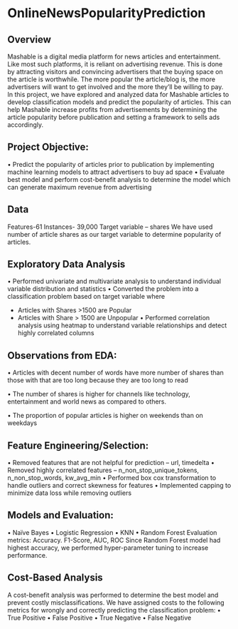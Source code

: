 # OnlineNewsPopularityPrediction

## Overview
Mashable is a digital media platform for news articles and entertainment. Like most such platforms, it is reliant on advertising revenue. This is done by attracting visitors and convincing advertisers that the buying space on the article is worthwhile. The more popular the article/blog is, the more advertisers will want to get involved and the more they’ll be willing to pay.  
In this project, we have explored and analyzed data for Mashable articles to develop classification models and predict the popularity of articles. This can help Mashable increase profits from advertisements by determining the article popularity before publication and setting a framework to sells ads accordingly.

## Project Objective:
•	Predict the popularity of articles prior to publication by implementing machine learning models to attract advertisers to buy ad space
•	Evaluate best model and perform cost-benefit analysis to determine the model which can generate maximum revenue from advertising

## Data
Features-61
Instances- 39,000
Target variable – shares 
We have used number of article shares as our target variable to determine popularity of articles. 
 
## Exploratory Data Analysis
•	Performed univariate and multivariate analysis to understand individual variable distribution and statistics
•	Converted the problem into a classification problem based on target variable where
-	Articles with Shares >1500 are Popular
-	Articles with Share > 1500 are Unpopular
•	Performed correlation analysis using heatmap to understand variable relationships and detect highly correlated columns
 

## Observations from EDA:
•	Articles with decent number of words have more number of shares than those with that are too long because they are too long to read

 

•	The number of shares is higher for channels like technology, entertainment and world news as compared to others.
 
•	The proportion of popular articles is higher on weekends than on weekdays
## Feature Engineering/Selection:
•	Removed features that are not helpful for prediction – url, timedelta
•	Removed highly correlated features – n_non_stop_unique_tokens, n_non_stop_words, kw_avg_min
•	Performed box cox transformation to handle outliers and correct skewness for features
•	Implemented capping to minimize data loss while removing outliers

## Models and Evaluation:
•	Naïve Bayes
•	Logistic Regression
•	KNN
•	Random Forest
Evaluation metrics: Accuracy. F1-Score, AUC, ROC 
Since Random Forest model had highest accuracy, we performed hyper-parameter tuning to increase performance.
## Cost-Based Analysis
A cost-benefit analysis was performed to determine the best model and prevent costly misclassifications. We have assigned costs to the following metrics for wrongly and correctly predicting the classification problem:
•	True Positive
•	False Positive
•	True Negative
•	False Negative
